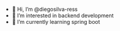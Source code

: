 - 👋 Hi, I’m @diegosilva-ress
- 👀 I’m interested in backend development
- 🌱 I’m currently learning spring boot

<!---
diegosilva-ress/diegosilva-ress is a ✨ special ✨ repository because its `README.md` (this file) appears on your GitHub profile.
You can click the Preview link to take a look at your changes.
--->
